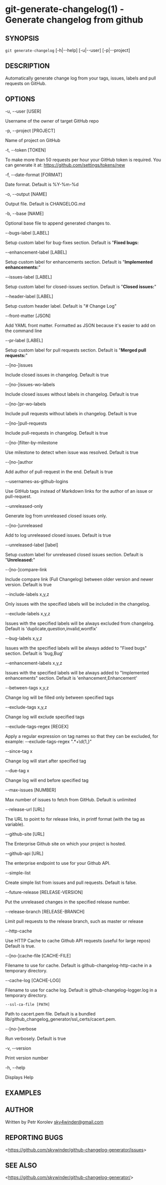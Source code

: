 git-generate-changelog(1) - Generate changelog from github
================================

## SYNOPSIS

`git generate-changelog` [-h|--help] [-u|--user] [-p|--project]

## DESCRIPTION

Automatically generate change log from your tags, issues, labels and pull requests on GitHub.

## OPTIONS

  -u, --user [USER]

  Username of the owner of target GitHub repo

  -p, --project [PROJECT]

  Name of project on GitHub

  -t, --token [TOKEN]

  To make more than 50 requests per hour your GitHub token is required. You can generate it at: https://github.com/settings/tokens/new

  -f, --date-format [FORMAT]

  Date format. Default is %Y-%m-%d

  -o, --output [NAME]

  Output file. Default is CHANGELOG.md

  -b, --base [NAME]

  Optional base file to append generated changes to.

   --bugs-label [LABEL]

   Setup custom label for bug-fixes section. Default is "**Fixed bugs:**

   --enhancement-label [LABEL]

   Setup custom label for enhancements section. Default is "**Implemented enhancements:**"

   --issues-label [LABEL]

   Setup custom label for closed-issues section. Default is "**Closed issues:**"

   --header-label [LABEL]

   Setup custom header label. Default is "# Change Log"

   --front-matter [JSON]

   Add YAML front matter. Formatted as JSON because it's easier to add on the command line

   --pr-label [LABEL]

   Setup custom label for pull requests section. Default is "**Merged pull requests:**"

   --[no-]issues

   Include closed issues in changelog. Default is true

   --[no-]issues-wo-labels

   Include closed issues without labels in changelog. Default is true

   --[no-]pr-wo-labels

   Include pull requests without labels in changelog. Default is true

   --[no-]pull-requests

   Include pull-requests in changelog. Default is true

   --[no-]filter-by-milestone

   Use milestone to detect when issue was resolved. Default is true

   --[no-]author

   Add author of pull-request in the end. Default is true

   --usernames-as-github-logins

   Use GitHub tags instead of Markdown links for the author of an issue or pull-request.

   --unreleased-only

   Generate log from unreleased closed issues only.

   --[no-]unreleased

   Add to log unreleased closed issues. Default is true

   --unreleased-label [label]

   Setup custom label for unreleased closed issues section. Default is "**Unreleased:**"

   --[no-]compare-link

   Include compare link (Full Changelog) between older version and newer version. Default is true

   --include-labels x,y,z

   Only issues with the specified labels will be included in the changelog.

   --exclude-labels x,y,z

   Issues with the specified labels will be always excluded from changelog. Default is 'duplicate,question,invalid,wontfix'

   --bug-labels x,y,z

   Issues with the specified labels will be always added to "Fixed bugs" section. Default is 'bug,Bug'

   --enhancement-labels x,y,z

   Issues with the specified labels will be always added to "Implemented enhancements" section. Default is 'enhancement,Enhancement'

   --between-tags x,y,z

   Change log will be filled only between specified tags

   --exclude-tags x,y,z

   Change log will exclude specified tags

   --exclude-tags-regex [REGEX]

   Apply a regular expression on tag names so that they can be excluded, for example: --exclude-tags-regex ".*\+\d{1,}"

   --since-tag x

   Change log will start after specified tag

   --due-tag x

   Change log will end before specified tag

   --max-issues [NUMBER]

   Max number of issues to fetch from GitHub. Default is unlimited

   --release-url [URL]

   The URL to point to for release links, in printf format (with the tag as variable).

   --github-site [URL]

   The Enterprise Github site on which your project is hosted.

   --github-api [URL]

   The enterprise endpoint to use for your Github API.

   --simple-list

   Create simple list from issues and pull requests. Default is false.

   --future-release [RELEASE-VERSION]

   Put the unreleased changes in the specified release number.

   --release-branch [RELEASE-BRANCH]

   Limit pull requests to the release branch, such as master or release

   --http-cache

   Use HTTP Cache to cache Github API requests (useful for large repos) Default is true.

   --[no-]cache-file [CACHE-FILE]

   Filename to use for cache. Default is github-changelog-http-cache in a temporary directory.

   --cache-log [CACHE-LOG]

   Filename to use for cache log. Default is github-changelog-logger.log in a temporary directory.

    --ssl-ca-file [PATH]

   Path to cacert.pem file. Default is a bundled lib/github_changelog_generator/ssl_certs/cacert.pem.

   --[no-]verbose

   Run verbosely. Default is true

  -v, --version

  Print version number

  -h, --help

  Displays Help


## EXAMPLES

## AUTHOR

Written by Petr Korolev sky4winder@gmail.com

## REPORTING BUGS

&lt;<https://github.com/skywinder/github-changelog-generator/issues>&gt;

## SEE ALSO

&lt;<https://github.com/skywinder/github-changelog-generator/>&gt;
